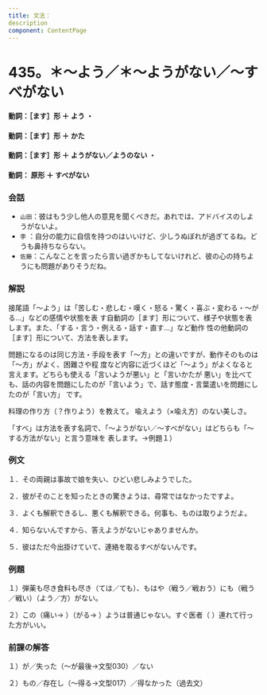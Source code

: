 ```yaml
---
title: 文法：
description
component: ContentPage
---
```



# 435。＊～よう／＊～ようがない／～すべがない
#### 動詞：［ます］形 ＋ よう ・
#### 動詞：［ます］形 ＋ かた  
#### 動詞：［ます］形 ＋ ようがない／ようのない ・
#### 動詞： 原形 ＋ すべがない  
### 会話
- `山田`：彼はもう少し他人の意見を聞くべきだ。あれでは、アドバイスのしようがないよ。
- `李` ：自分の能力に自信を持つのはいいけど、少しうぬぼれが過ぎてるね。どうも鼻持ちならない。
- `佐藤`：こんなことを言ったら言い過ぎかもしてないけれど、彼の心の持ちようにも問題がありそうだね。
### 解説
接尾語「～よう」は「苦しむ・悲しむ・嘆く・怒る・驚く・喜ぶ・変わる・～がる…」などの感情や状態を表 す自動詞の［ます］形について、様子や状態を表します。また、「する・言う・例える・話す・直す…」など動作 性の他動詞の［ます］形について、方法を表します。

問題になるのは同じ方法・手段を表す「～方」との違いですが、動作そのものは「～方」がよく、困難さや程 度など内容に近づくほど「～よう」がよくなると言えます。どちらも使える「言いようが悪い」と「言いかたが 悪い」を比べても、話の内容を問題にしたのが「言いよう」で、話す態度・言葉遣いを問題にしたのが「言い方」 です。

料理の作り方（？作りよう）を教えて。 喩えよう（×喩え方）のない美しさ。

「すべ」は方法を表す名詞で、「～ようがない／～すべがない」はどちらも「～する方法がない」と言う意味を 表します。→例題１）
### 例文
１．その両親は事故で娘を失い、ひどい悲しみようでした。

２．彼がそのことを知ったときの驚きようは、尋常ではなかったですよ。

３．よくも解釈できるし、悪くも解釈できる。何事も、ものは取りようだよ。

４．知らないんですから、答えようがないじゃありませんか。

５．彼はただ今出掛けていて、連絡を取るすべがないんです。
### 例題
１）弾薬も尽き食料も尽き（ては／ても）、もはや（戦う／戦おう）にも（戦う／戦い）（よう／方）がない。

２）この（痛い→ ）（がる→ ）ようは普通じゃない。すぐ医者（ ）連れて行った方がいい。
### 前課の解答
１）が／失った（～が最後→文型030）／ない

２）もの／存在し（～得る→文型017）／得なかった（過去文）
